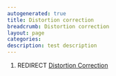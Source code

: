 ```yaml
---
autogenerated: true
title: Distortion correction
breadcrumb: Distortion correction
layout: page
categories: 
description: test description
---
```


1.  REDIRECT [Distortion Correction](Distortion_Correction )
